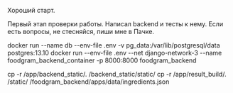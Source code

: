 Хороший старт.

Первый этап проверки работы.
Написал backend и тесты к нему. 
Если есть вопросы, не стесняйся, пиши мне в Пачке.

docker run --name db --env-file .env -v pg_data:/var/lib/postgresql/data postgres:13.10
docker run --env-file .env --net django-network-3 --name foodgram_backend_container -p 8000:8000 foodgram_backend 

cp -r /app/backend_static/. /backend_static/static/
cp -r /app/result_build/. /static/
/foodgram_backend/apps/data/ingredients.json